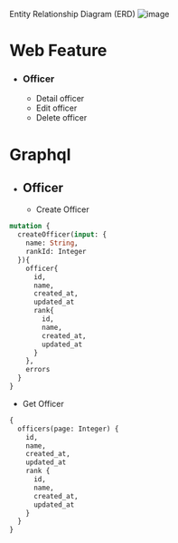 Entity Relationship Diagram (ERD)
![image](https://github.com/dipaferdian/officer-web-application/assets/8612273/e6b0118c-5c29-4dbf-8d0b-4d8c417b5069)

# Web Feature
- ### Officer
  * Detail officer
  * Edit officer
  * Delete officer

# Graphql
- ## Officer
  * Create Officer
```graphql
mutation {
  createOfficer(input: {
    name: String,
    rankId: Integer
  }){
    officer{
      id,
      name,
      created_at,
      updated_at
      rank{
        id,
        name,
        created_at,
        updated_at
      }
    },
    errors
  }
}
```

  * Get Officer
```graphql
{
  officers(page: Integer) {
    id,
    name,
    created_at,
    updated_at
    rank {
      id,
      name,
      created_at,
      updated_at
    }
  }
}
```